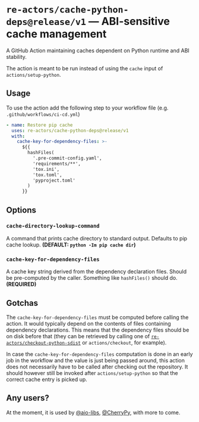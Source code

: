 # `re-actors/cache-python-deps@release/v1` — ABI-sensitive cache management

A GitHub Action maintaining caches dependent on Python runtime and ABI
stability.

The action is meant to be run instead of using the `cache` input of
`actions/setup-python`.


## Usage

To use the action add the following step to your workflow file (e.g.
`.github/workflows/ci-cd.yml`)

```yaml
- name: Restore pip cache
  uses: re-actors/cache-python-deps@release/v1
  with:
    cache-key-for-dependency-files: >-
      ${{
        hashFiles(
          '.pre-commit-config.yaml',
          'requirements/**',
          'tox.ini',
          'tox.toml',
          'pyproject.toml'
        )
      }}
```


## Options

### `cache-directory-lookup-command`

A command that prints cache directory to standard output. Defaults to
pip cache lookup.
**(DEFAULT: `python -Im pip cache dir`)**

### `cache-key-for-dependency-files`

A cache key string derived from the dependency declaration files. Should
be pre-computed by the caller. Something like `hashFiles()` should do.
**(REQUIRED)**


## Gotchas

The `cache-key-for-dependency-files` must be computed before calling the
action. It would typically depend on the contents of files containing
dependency declarations. This means that the dependency files should be
on disk before that (they can be retrieved by calling one of
[`re-actors/checkout-python-sdist`] or `actions/checkout`, for example).

In case the `cache-key-for-dependency-files` computation is done in an
early job in the workflow and the value is just being passed around, this
action does not necessarily have to be called after checking out the
repository. It should however still be invoked after `actions/setup-python`
so that the correct cache entry is picked up.


## Any users?

At the moment, it is used by [@aio-libs], [@CherryPy], with more to come.

[`re-actors/checkout-python-sdist`]:
https://github.com/marketplace/actions/checkout-python-sdist
[@aio-libs]: https://github.com/aio-libs
[@CherryPy]: https://github.com/cherrypy
